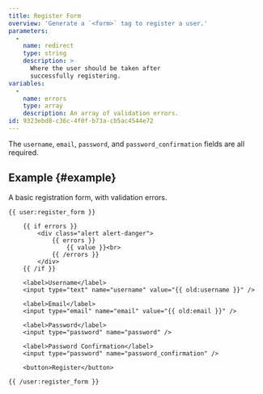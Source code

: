 ```yaml
---
title: Register Form
overview: 'Generate a `<form>` tag to register a user.'
parameters:
  -
    name: redirect
    type: string
    description: >
      Where the user should be taken after
      successfully registering.
variables:
  -
    name: errors
    type: array
    description: An array of validation errors.
id: 9323ebd8-c36c-4f0f-b73a-cb5ac4544e72
---
```

The `username`, `email`, `password`, and `password_confirmation` fields are all required.

## Example {#example}

A basic registration form, with validation errors.

```
{{ user:register_form }}

    {{ if errors }}
        <div class="alert alert-danger">
            {{ errors }}
                {{ value }}<br>
            {{ /errors }}
        </div>
    {{ /if }}

    <label>Username</label>
    <input type="text" name="username" value="{{ old:username }}" />

    <label>Email</label>
    <input type="email" name="email" value="{{ old:email }}" />

    <label>Password</label>
    <input type="password" name="password" />

    <label>Password Confirmation</label>
    <input type="password" name="password_confirmation" />

    <button>Register</button>

{{ /user:register_form }}
```
